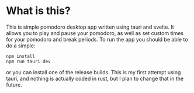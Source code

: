 # What is this?

This is simple pomodoro desktop app written using tauri and svelte. It allows you to play and pause your pomodoro, as well as set custom times for your pomodoro and break periods. To run the app you should be able to do a simple:

```
npm install
npm run tauri dev
```

or you can install one of the release builds. This is my first attempt using tauri, and nothing is actually coded in rust, but I plan to change that in the future.
